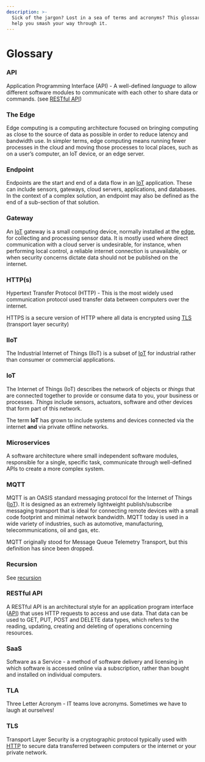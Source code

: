 ```yaml
---
description: >-
  Sick of the jargon? Lost in a sea of terms and acronyms? This glossary will
  help you smash your way through it.
---
```


# Glossary

### API

Application Programming Interface (API) - A well-defined _language_ to allow different software modules to communicate with each other to share data or commands. (see [RESTful API](glossary.md#restful-api))

### The Edge

Edge computing is a computing architecture focused on bringing computing as close to the source of data as possible in order to reduce latency and bandwidth use. In simpler terms, edge computing means running fewer processes in the cloud and moving those processes to local places, such as on a user’s computer, an IoT device, or an edge server.

### Endpoint

Endpoints are the start and end of a data flow in an [IoT](glossary.md#iot) application. These can include sensors, gateways, cloud servers, applications, and databases. In the context of a complex solution, an endpoint may also be defined as the end of a sub-section of that solution.

### Gateway

An [IoT](glossary.md#iot) gateway is a small computing device, normally installed at the [edge](glossary.md#the-edge), for collecting and processing sensor data. It is mostly used where direct communication with a cloud server is undesirable, for instance, when performing local control, a reliable internet connection is unavailable, or when security concerns dictate data should not be published on the internet.

### HTTP(s)

Hypertext Transfer Protocol (HTTP) - This is the most widely used communication protocol used transfer data between computers over the internet.&#x20;

HTTPS is a secure version of HTTP where all data is encrypted using [TLS](glossary.md#tls) (transport layer security)

### IIoT

The Industrial Internet of Things (IIoT) is a subset of [IoT](glossary.md#iot) for industrial rather than consumer or commercial applications.

### IoT

The Internet of Things (IoT) describes the network of objects or _things_ that are connected together to provide or consume data to you, your business or processes. _Things_ include sensors, actuators, software and other devices that form part of this network.

The term **IoT** has grown to include systems and devices connected via the internet **and** via private offline networks.

### Microservices

A software architecture where small independent software modules, responsible for a single, specific task, communicate through well-defined APIs to create a more complex system.

### MQTT

MQTT is an OASIS standard messaging protocol for the Internet of Things ([IoT](glossary.md#iot)). It is designed as an extremely lightweight publish/subscribe messaging transport that is ideal for connecting remote devices with a small code footprint and minimal network bandwidth. MQTT today is used in a wide variety of industries, such as automotive, manufacturing, telecommunications, oil and gas, etc.

MQTT originally stood for Message Queue Telemetry Transport, but this definition has since been dropped.

### Recursion

See [recursion](glossary.md#recursion)

### RESTful API

A RESTful API is an architectural style for an application program interface ([API](glossary.md#api)) that uses HTTP requests to access and use data. That data can be used to GET, PUT, POST and DELETE data types, which refers to the reading, updating, creating and deleting of operations concerning resources.

### SaaS

Software as a Service - a method of software delivery and licensing in which software is accessed online via a subscription, rather than bought and installed on individual computers.

### TLA

Three Letter Acronym - IT teams love acronyms. Sometimes we have to laugh at ourselves!

### TLS

Transport Layer Security is a cryptographic protocol typically used with [HTTP](glossary.md#http-s) to secure data transferred between computers or the internet or your private network.
